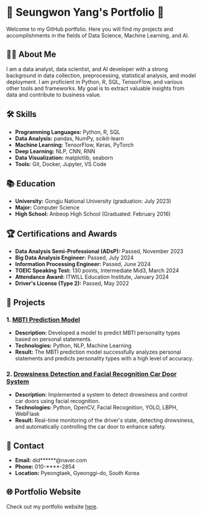 # 🌟 Seungwon Yang's Portfolio 🌟

Welcome to my GitHub portfolio. Here you will find my projects and accomplishments in the fields of Data Science, Machine Learning, and AI.

## 👨‍💻 About Me

I am a data analyst, data scientist, and AI developer with a strong background in data collection, preprocessing, statistical analysis, and model deployment. I am proficient in Python, R, SQL, TensorFlow, and various other tools and frameworks. My goal is to extract valuable insights from data and contribute to business value.

## 🛠 Skills

- **Programming Languages:** Python, R, SQL
- **Data Analysis:** pandas, NumPy, scikit-learn
- **Machine Learning:** TensorFlow, Keras, PyTorch
- **Deep Learning:** NLP, CNN, RNN
- **Data Visualization:** matplotlib, seaborn
- **Tools:** Git, Docker, Jupyter, VS Code

## 📚 Education

- **University:** Gongju National University (graduation: July 2023)
- **Major:** Computer Science
- **High School:** Anbeop High School (Graduated: February 2016)

## 🏆 Certifications and Awards

- **Data Analysis Semi-Professional (ADsP):** Passed, November 2023
- **Big Data Analysis Engineer:** Passed, July 2024
- **Information Processing Engineer:** Passed, June 2024
- **TOEIC Speaking Test:** 130 points, Intermediate Mid3, March 2024
- **Attendance Award:** ITWILL Education Institute, January 2024
- **Driver's License (Type 2):** Passed, May 2022

## 📁 Projects

### 1. [MBTI Prediction Model](https://github.com/STEVESEUNGWON/portfolio/tree/main/mbti-prediction)

- **Description:** Developed a model to predict MBTI personality types based on personal statements.
- **Technologies:** Python, NLP, Machine Learning
- **Result:** The MBTI prediction model successfully analyzes personal statements and predicts personality types with a high level of accuracy.

### 2. [Drowsiness Detection and Facial Recognition Car Door System](https://github.com/STEVESEUNGWON/portfolio/tree/main/drowsiness-detection)

- **Description:** Implemented a system to detect drowsiness and control car doors using facial recognition.
- **Technologies:** Python, OpenCV, Facial Recognition, YOLO, LBPH, WebFlask
- **Result:** Real-time monitoring of the driver's state, detecting drowsiness, and automatically controlling the car door to enhance safety.

## 📧 Contact

- **Email:** did******@naver.com
- **Phone:** 010-****-2854
- **Location:** Pyeongtaek, Gyeonggi-do, South Korea

## 🌐 Portfolio Website

Check out my portfolio website [here](https://STEVESEUNGWON.github.io/portfolio/).
